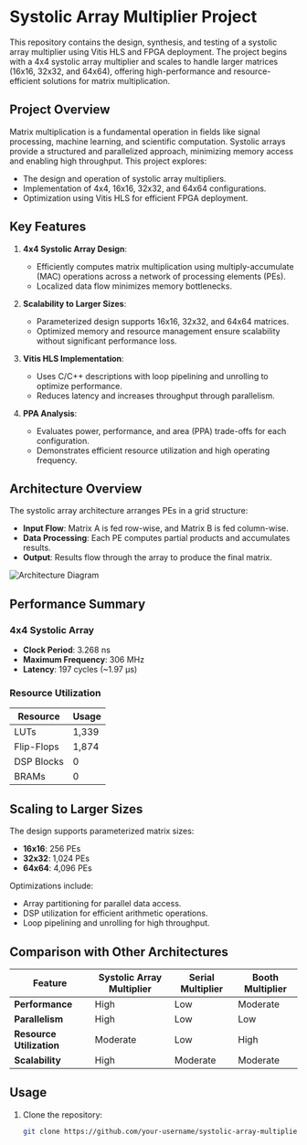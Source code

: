 # Systolic Array Multiplier Project

This repository contains the design, synthesis, and testing of a systolic array multiplier using Vitis HLS and FPGA deployment. The project begins with a 4x4 systolic array multiplier and scales to handle larger matrices (16x16, 32x32, and 64x64), offering high-performance and resource-efficient solutions for matrix multiplication.

## Project Overview

Matrix multiplication is a fundamental operation in fields like signal processing, machine learning, and scientific computation. Systolic arrays provide a structured and parallelized approach, minimizing memory access and enabling high throughput. This project explores:

- The design and operation of systolic array multipliers.
- Implementation of 4x4, 16x16, 32x32, and 64x64 configurations.
- Optimization using Vitis HLS for efficient FPGA deployment.

## Key Features

1. **4x4 Systolic Array Design**: 
   - Efficiently computes matrix multiplication using multiply-accumulate (MAC) operations across a network of processing elements (PEs).
   - Localized data flow minimizes memory bottlenecks.

2. **Scalability to Larger Sizes**:
   - Parameterized design supports 16x16, 32x32, and 64x64 matrices.
   - Optimized memory and resource management ensure scalability without significant performance loss.

3. **Vitis HLS Implementation**:
   - Uses C/C++ descriptions with loop pipelining and unrolling to optimize performance.
   - Reduces latency and increases throughput through parallelism.

4. **PPA Analysis**:
   - Evaluates power, performance, and area (PPA) trade-offs for each configuration.
   - Demonstrates efficient resource utilization and high operating frequency.

## Architecture Overview

The systolic array architecture arranges PEs in a grid structure:
- **Input Flow**: Matrix A is fed row-wise, and Matrix B is fed column-wise.
- **Data Processing**: Each PE computes partial products and accumulates results.
- **Output**: Results flow through the array to produce the final matrix.

![Architecture Diagram](path/to/architecture-diagram.png)

## Performance Summary

### 4x4 Systolic Array
- **Clock Period**: 3.268 ns
- **Maximum Frequency**: 306 MHz
- **Latency**: 197 cycles (~1.97 µs)

### Resource Utilization
| Resource  | Usage   |
|-----------|---------|
| LUTs      | 1,339   |
| Flip-Flops | 1,874  |
| DSP Blocks | 0      |
| BRAMs     | 0       |

## Scaling to Larger Sizes

The design supports parameterized matrix sizes:
- **16x16**: 256 PEs
- **32x32**: 1,024 PEs
- **64x64**: 4,096 PEs

Optimizations include:
- Array partitioning for parallel data access.
- DSP utilization for efficient arithmetic operations.
- Loop pipelining and unrolling for high throughput.

## Comparison with Other Architectures

| Feature                | Systolic Array Multiplier | Serial Multiplier | Booth Multiplier |
|------------------------|---------------------------|-------------------|------------------|
| **Performance**        | High                     | Low               | Moderate         |
| **Parallelism**        | High                     | Low               | Low              |
| **Resource Utilization** | Moderate                | Low               | High             |
| **Scalability**        | High                     | Moderate          | Moderate         |

## Usage

1. Clone the repository:
   ```bash
   git clone https://github.com/your-username/systolic-array-multiplier.git
